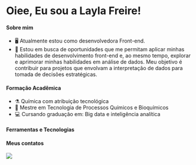 # Oiee, Eu sou a Layla Freire!
#### Sobre mim
-  :desktop_computer: Atualmente estou como desenvolvedora Front-end.
- 👀 Estou em busca de oportunidades que me permitam aplicar minhas habilidades de desenvolvimento front-end e, ao mesmo tempo, explorar e aprimorar minhas habilidades em análise de dados. Meu objetivo é contribuir para projetos que envolvam a interpretação de dados para tomada de decisões estratégicas.
  
#### Formação Acadêmica
- :alembic: Química com atribuição tecnológica
- :test_tube: Mestre em Tecnologia de Processos Químicos e Bioquímicos
- :computer: Cursando graduação em: Big data e inteligência analítica
#### Ferramentas e Tecnologias

#### Meus contatos
<div>
<a href="https://www.linkedin.com/in/layla-freire" target="_blank"><img loading="lazy" src="https://img.shields.io/badge/-LinkedIn-%230077B5?style=for-the-badge&logo=linkedin&logoColor=white" target="_blank"></a>   
</div>


<!---
Layla-Freire/Layla-Freire is a ✨ special ✨ repository because its `README.md` (this file) appears on your GitHub profile.
You can click the Preview link to take a look at your changes.
--->
